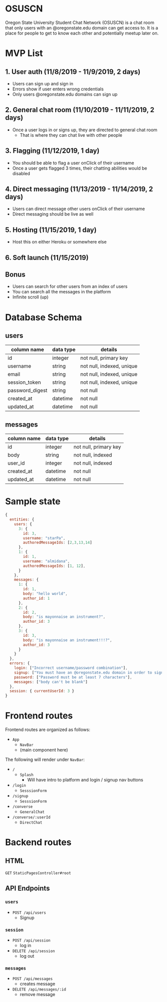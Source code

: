 # OSUSCN

Oregon State University Student Chat Network (OSUSCN) is a chat room that only users with an @oregonstate.edu domain can get access to. It is a place for people to get to know each other and potentially meetup later on.

# MVP List
## 1. User auth (11/8/2019 - 11/9/2019, 2 days)
- Users can sign up and sign in
- Errors show if user enters wrong credentials
- Only users @oregonstate.edu domains can sign up

## 2. General chat room (11/10/2019 - 11/11/2019, 2 days)
- Once a user logs in or signs up, they are directed to general chat room
  - That is where they can chat live with other people

## 3. Flagging (11/12/2019, 1 day)
- You should be able to flag a user onClick of their username
- Once a user gets flagged 3 times, their chatting abilities would be disabled

## 4. Direct messaging (11/13/2019 - 11/14/2019, 2 days)
- Users can direct message other users onClick of their username
- Direct messaging should be live as well

## 5. Hosting (11/15/2019, 1 day)
- Host this on either Heroku or somewhere else

## 6. Soft launch (11/15/2019)

## Bonus 
- Users can search for other users from an index of users
- You can search all the messages in the platform
- Infinite scroll (up)


# Database Schema
## users
| column name | data type |  details |
| ----------- | --------- | -------  |
| id      | integer     |    not null, primary key    |
| username   | string      |    not null, indexed, unique   |
| email   | string      |    not null, indexed, unique   |
| session_token   | string      |    not null, indexed, unique |
| password_digest   | string      |    not null |
| created_at   | datetime      |    not null |
| updated_at   | datetime      |    not null |

## messages
| column name | data type |  details |
| ----------- | --------- | -------  |
| id      | integer     |    not null, primary key    |
| body   | string      |    not null, indexed   |
| user_id   | integer      |    not null, indexed  |
| created_at   | datetime      |    not null |
| updated_at   | datetime      |    not null |



# Sample state
```JavaScript
{
  entities: {
    users: {
      3: {
        id: 3,
        username: "starPa",
        authoredMessageIds: [2,3,13,14]
      },
      1: {
        id: 1,
        username: "almidana",
        authoredMessageIds: [1, 12],        
      }
    },
    messages: {
      1: {
        id: 1,
        body: "hello world",
        author_id: 1
      },
      2: {
        id: 2,
        body: "is mayonnaise an instrument?",
        author_id: 3
      },
      3: {
        id: 3,
        body: "is mayonnaise an instrument!!!?",
        author_id: 3
      }
    }
  },
  errors: {
    login: ["Incorrect username/password combination"],
    signup: ["You must have an @oregonstate.edu domain in order to sign up for this platform"],
    password: ["Password must be at least 7 characters"],
    messages: ["body can't be blank"]
  },
  session: { currentUserId: 3 }
}
```

# Frontend routes
Frontend routes are organized as follows:
- `App`
  - `NavBar`
  - (main component here)

The following will render under `NavBar`:
- `/`
  - `Splash`
    - Will have intro to platform and login / signup nav buttons
- `/login`
  - `SesssionForm`
- `/signup`
  - `SesssionForm`
- `/converse`
  - `GeneralChat`
- `/converse/:userId`
  - `DirectChat`


# Backend routes
## HTML
`GET` `StaticPagesController#root`

## API Endpoints
### `users`
- `POST /api/users` 
    - Signup

### `session`
- `POST /api/session` 
    - log in
- `DELETE /api/session`
    - log out

### `messages`
- `POST /api/messages`
    - creates message
- `DELETE /api/messages/:id` 
    - remove message